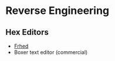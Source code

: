 
# Reverse Engineering

## Hex Editors

- [Frhed](https://frhed.sourceforge.net/en/)
- Boxer text editor (commercial)
